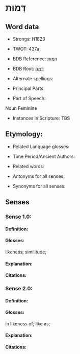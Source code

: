 # דְּמוּת

<!-- Status: S2="NeedsEdits" -->
<!-- Lexica used for edits:   -->

## Word data

* Strongs: H1823

* TWOT: 437a

* BDB Reference: [דְּמוּת](rc://en/bdb/dict/d.bs.ab)

* BDB Root: [דמה](rc://en/bdb/dict/d.bs.aa)

* Alternate spellings:

* Principal Parts:

* Part of Speech:

Noun Feminine

* Instances in Scripture: TBS

## Etymology:

* Related Language glosses:

* Time Period/Ancient Authors:

* Related words:

* Antonyms for all senses:

* Synonyms for all senses:

## Senses

### Sense 1.0:

#### Definition:

#### Glosses:

likeness; similitude; 

#### Explanation:

#### Citations:



### Sense 2.0:

#### Definition:

#### Glosses:

in likeness of; like as; 

#### Explanation:

#### Citations:



